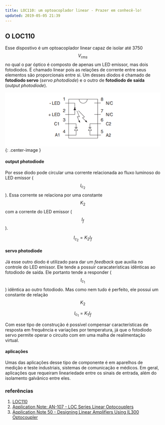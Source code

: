 ```yaml
---
title: LOC110: um optoacoplador linear - Prazer em conhecê-lo!
updated: 2019-05-05 21:39
---
```


## O LOC110

Esse dispostivo é um optoacoplador linear capaz de isolar até 3750 $$V_{rms}$$ no qual o par óptico é composto de apenas um LED emissor, mas dois fotodiodos. É chamado linear pois as relações de corrente entre seus elementos são proporcionais entre si. 
Um desses diodos é chamado de **fotodiodo servo** (_servo photodiode_) e o outro de **fotodiodo de saída** (_output photodiode_).

![Diagrama do LOC110](/assets/posts/2019-05-05-LOC110-apresentacao/2019-05-05-LOC110-apresentacao.png){: .center-image }

#### output photodiode

Por esse diodo pode circular uma corrente relacionada ao fluxo luminoso do LED emissor ( $$I_{c_2}$$ ). Essa corrente se relaciona por uma constante $$K_2$$ com a corrente do LED emissor ($$I_f$$).  

$$I_{c_2} = K_2I_f$$

#### servo photodiode

Já esse outro diodo é utilizado para dar um _feedback_ que auxilia no controle do LED emissor. Ele tende a possuir caracaterísticas idênticas ao fotodiodo de saída. Ele portanto tende a responder ($$I_{c_1}$$) idêntica ao outro fotodiodo. Mas como nem tudo é perfeito, ele possui um constante de relação $$K_2$$

$$I_{c_1} = K_1I_f$$

Com esse tipo de construção é possível compensar características de resposta em frequência e variações por temperatura, já que o fotodiodo servo permite operar o circuito com em uma malha de realimentação virtual.

#### aplicações 

Umas das aplicações desse tipo de componente é em aparelhos de medição e teste industriais, sistemas de comunicação e médicos. Em geral, aplicações que requeiram lineariedade entre os sinais de entrada, além do isolamento galvânico entre eles.

### referências

1. [LOC110](http://www.ixysic.com/home/pdfs.nsf/www/LOC110.pdf/$file/LOC110.pdf)
2. [Application Note: AN-107 - LOC Series Linear Optocouplers](http://www.ixysic.com/home/pdfs.nsf/www/AN-107.pdf/$file/AN-107.pdf)		
3. [Application Note 50 - Designing Linear Amplifiers Using IL300 Optocoupler](https://www.vishay.com/docs/83708/appnote50.pdf)
